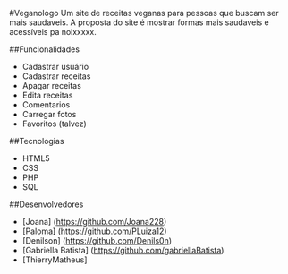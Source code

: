 #Veganologo
Um site de receitas veganas para pessoas que buscam ser mais saudaveis. A proposta do site é mostrar formas mais saudaveis e acessíveis pa noixxxxx. 

##Funcionalidades

* Cadastrar usuário
* Cadastrar receitas
* Apagar receitas
* Edita receitas
* Comentarios
* Carregar fotos
* Favoritos (talvez)

##Tecnologias

* HTML5
* CSS
* PHP
* SQL

##Desenvolvedores

* [Joana] (https://github.com/Joana228)
* [Paloma] (https://github.com/PLuiza12)
* [Denilson] (https://github.com/Denils0n)
* [Gabriella Batista] (https://github.com/gabriellaBatista)
* [ThierryMatheus]
